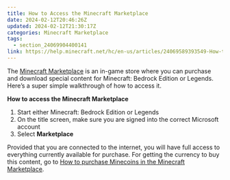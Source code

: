 ```yaml
---
title: How to Access the Minecraft Marketplace
date: 2024-02-12T20:46:26Z
updated: 2024-02-12T21:30:17Z
categories: Minecraft Marketplace
tags:
  - section_24069904400141
link: https://help.minecraft.net/hc/en-us/articles/24069589393549-How-to-Access-the-Minecraft-Marketplace
---
```


The [Minecraft Marketplace](https://www.minecraft.net/en-us/marketplace) is an in-game store where you can purchase and download special content for Minecraft: Bedrock Edition or Legends. Here’s a super simple walkthrough of how to access it.

**How to access the Minecraft Marketplace**

1.  Start either Minecraft: Bedrock Edition or Legends
2.  On the title screen, make sure you are signed into the correct Microsoft account
3.  Select **Marketplace**

Provided that you are connected to the internet, you will have full access to everything currently available for purchase. For getting the currency to buy this content, go to [How to purchase Minecoins in the Minecraft Marketplace](./How-to-Purchase-Minecoins-in-the-Minecraft-Marketplace.md).
